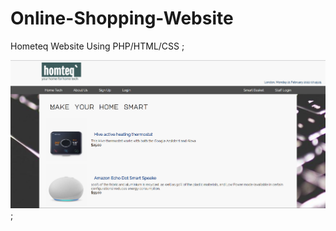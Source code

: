 # Online-Shopping-Website
Hometeq Website Using PHP/HTML/CSS ;



![CHEESE](WebsiteScreenshot.png);
